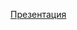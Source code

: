 [Презентация](https://docs.google.com/presentation/d/e/2PACX-1vTGndn4it7zt3N52Jf7LnixEf9pLPIKxgygltPJlkmUvXSXTGnvgB7D_CEq7vg9TcSnNVgVOzk_pl-N/pub?start=false&loop=false&delayms=3000)
